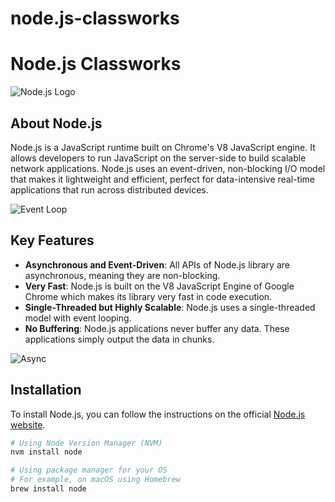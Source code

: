 # node.js-classworks
# Node.js Classworks

![Node.js Logo](https://nodejs.org/static/images/logo.svg)

## About Node.js

Node.js is a JavaScript runtime built on Chrome's V8 JavaScript engine. It allows developers to run JavaScript on the server-side to build scalable network applications. Node.js uses an event-driven, non-blocking I/O model that makes it lightweight and efficient, perfect for data-intensive real-time applications that run across distributed devices.

![Event Loop](https://media.giphy.com/media/3o7aD2saalBwwftBIY/giphy.gif)

## Key Features

- **Asynchronous and Event-Driven**: All APIs of Node.js library are asynchronous, meaning they are non-blocking.
- **Very Fast**: Node.js is built on the V8 JavaScript Engine of Google Chrome which makes its library very fast in code execution.
- **Single-Threaded but Highly Scalable**: Node.js uses a single-threaded model with event looping.
- **No Buffering**: Node.js applications never buffer any data. These applications simply output the data in chunks.

![Async](https://media.giphy.com/media/3oEjI6SIIHBdRxXI40/giphy.gif)

## Installation

To install Node.js, you can follow the instructions on the official [Node.js website](https://nodejs.org/).

```bash
# Using Node Version Manager (NVM)
nvm install node

# Using package manager for your OS
# For example, on macOS using Homebrew
brew install node
